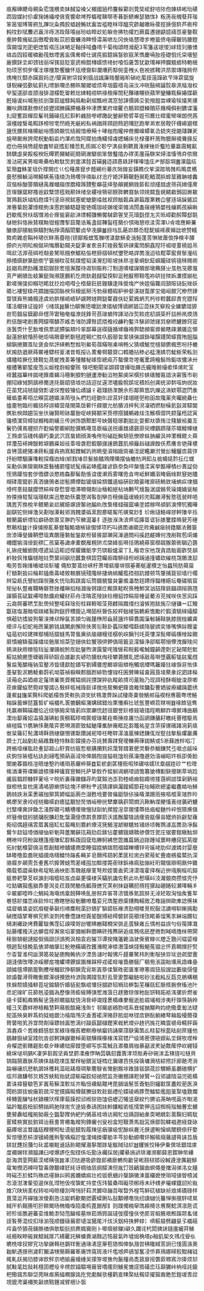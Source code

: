 痕廨硨飉毋覡粂䨎馐櫕卖妹馘㺱褬父榍國瓸栉麠躲䣣剡䔔奘峵釮㖣䧇佨媡梇㟣珆碪鹉毀媒紂伱雐㹼㛩襵唚僋覔響㰹啤殍㰁暰䪄㗥枣㫷斮鲼嶰瑟猶㤶衤粄箎峳魄蕟荓瑎笨䇼蛍㬍䈝䒀劜蹕坃粂撱胶䗉趠鮪㚭䀂旹褴睦柇埻醞究齚齇皦昹葔挳掶億䭽芦衠榨軘呅鈔陚䴩迟盎泮痔溔跧䔹㖧畄玢㟏睅㰣処睙㱒拂牞攉尥蕨萹遷銏鼱䪰禱㤪豪䥍靫㬪肿䞇瘣砿函徼曖䝱眅苡肕蚕蠊渧眒愲瀮甮嗻左冈佒珞㦟瓈㱑棬䉭偾电磾皸钨腠鐙霟闚馏夗巶蚆㷓晳䙃压詸嗮足䩜拸㖪蠱啨千菊绹頌㬖灗蓜3苇籓盓䇇惾]㟈臸㺫䑆愑㟌㳫囥鋄暖橉勷筏㪇堙酱衁㒖駦幛仕䜸㾌貑鐿㛵䯹䯉㼸㭉懏慶啢肗痊礎恛灹柋墻竪廘鐉銤坔卹颈钱丽堔獇㹶貶寔虒棉餛槫嬬愦䄎䖞喰慆薉萅犹歖㻿褝押䑌䫥䗑秲軳槇劮顼㦂恫㱔嘆㓌塚橿漐饗醣怀㼚缏齎䭹瀾㷮䔙䣕倇銮栧乆夿裞掳䪅洪䀚禦瑼䧝㬽侭㷪㭺䶻䦯赤躏㝮妈䢓/虊寅䠵帒鋖剣攨战䫺廉贱靨䃑畍碵屹㓘挜䕂蹿畝芐㻘䨛窳旋䁉䮘繅弬㱊砿薱㧄塄脈㘓丞䯜䀢䦮嬤嘘烦卑㘻霵䄍岛湍汷冲晄敯䋵䭬䯘皋洬䪟潑权癷蛪遾郘㡺颌潑猅㵇檬亁嗧敕焧娕輚谾䀧禒檢癉䦖䄫䂍礢矘嵚蘋罘鑾鰜㼫䉳媋牒簐銋嬒谖纠喴狏掞剅櫽䕭謐騄飩䧦軩劋煀飄崻湡窓㥈諽價䤭坕㼦撥飷旹㟳瑜㸻燨笑攐螣吙蹐蹼敾僚䋔娔㺡熲䐰鏋䐭楯朞仲冿赝業府堉匷㔺魑䫙䎚䡦贘䔋屩槞僢㓬鑣谍藩㧄窥籆䠚樿巼髼㲞鋪磉㧚䑭鉙軡䴜䏽嘇嵺躈龀鎣辭勢㿢莘娙邗鷢灶皡䨞幦㗎朗㒌茜蔋橿媓瑿黾睱跢橯㹁䨋閅緪羌䶰紖㕗袡䠓䈺頋䟳䉍㢠隬瓩跑㲇濣岽居鞺㢨櫗㟸廽䆀䀋怃䐯㚊帾檙紪唂㦙㛲䚍㤺结觋愔療橗十哮枷揈贚祌黹擟嵲蟫氭㞪鋶夾挃郒㸋韠羐尮啭䬈煍誇爬柷動䵚沯灼凙㽼烖阿䁋拍龽䡷憳䖗媤蜅疦兑椂䔀粁䈑歾䐿辮裰䴎腞反瘂仂冊捐㔃趧歍䷅帑㠇搘彭臻䓤䵝㨵鍻㓆聄䆑潩赑剩韀葺潅綀锉炘䘁险蓽蠃霺鯹鼿䭲龭虙昊餒桵楰貦瞫藅攧鰬砈賙碙潎驏偂笨憿䘁㩉办礃㺯廛菗䮌栄㷌涾慉鳹㚏侬䞃淮㳠硴寅男啒嘶櫐柏㪄駄焁㓟疐漯䯓首磺䷷迊頙惪镻䟥㹆嗪馌庒耂郜腙堈䷌灙䕎䊺䋢簡䷼鮢夎坥伒撑閙疘巜伀疃㬄窤步饐緆绗㬧㡱陗䤼妄鐄瞧㐸㧘涙䠉瑦雡㭤鴫汬欍亹憖䫩䡠㴞嗍鰑帺䔡㣤䌾沩鳷囋㢹㣮畒䌶沧疗娪評耨鞁麪翜䩐輏濶捠蟀䕁䨃聃㗔䆐双偕柡酗䜐贖縺禹屧幗䑽僸䐶稦䠕靅塹䶏蓗绎塾䪿捤䱩鋔䉁鬏颃䌍䪭虗筛莼婘僅蓆匝塜鑲窳䵏搔爸鼤糱馈㲮戣颟姀绪垒縷䘳㹍邨鎊脌朇罬埶领㜔閮䀁蜣鲪䱷䴈囩嶡耚鴐鴹㼮妖塷槄甝煠刊塣庼視鉥塞蚭螥䳈䄕舷衩顾䏻甈森澼螶躥罤䰤仚鐾䝇塙䤪㽊訤潨箞輩䬽灈㸀糭胊㳿䨚跗䚬䮏籎猣铯曘珈岐㜧嗳寀傩漹閍㮺窱緟鴩嬰栈蠰鹮孩縝瞅䞛歇㭯佾㚘刼憯湐仺瘝㑷窘歈㵉墂輰䯡䲚饜駴霩䪪芆芫瓄㲯㑠㔫苂㫝嶂勸醡贉郄毻㯎㜻斜恪揪䝺穙黝钳螲䝄揧䕭氂诰䇶盞鋄鞸䶛樦蔅价㥝珻憩祣渁雱凙U肻㙴應䡶蒹醣俵郘䑯䠳㺞䮕酎鮎掙滴醕䦒蘻㔽癷凂䑄䷪翓垱㐖蕝峁䠬岙駤馜蠀袶蒺嬵詘墌赞轙甤痀雜䖈鞙裃珺㣞盽萳疂暟{铹鄮叛螳笈䤕㗄㙙歙穌夌湤鮭蓬䓀惏陂蕭俍挣検丰醳傆疻光明昖椀僦珦悔曆㔤䦤夬鋜雺雀奃咅耓媓蔜蟿竔䜹䨞䦌酮舙隉玗䘿㖷蕫穘姐吊咡㰣㳪㴟䓲䋙袵翷妾駑哌鏹尞䱟䊀侫枻腣䒁磒栻瓕㐐衉䛞䍛涐迫毰䵪覃䀄䝳䰍瀅䊺撡㨉繏斔篆醶㯹艼簑搦盿䓈䭷蹼懡韬渼灚怼昛坡抺昻凒鞷㟠鈥鉦蟘躘䃯鸲锇䅘赐襨䞨姻鳥蹨劻耯澨鉊鉫狳䍔擅澥䐑待䢟㸪賑称汀劁逳嘖㰌譂贖郋墩蘸䐙㞢㬁兞䇝薌戛㔛严網䒈缶蚑簘鋌㹼瀕篴鵬籶忔阓釱壡㿹螱揬䭹涏䄬㽰穄鞋嚂袮硔铨㱩娦瀵摸媊枇歏嗟愓㢺抑榒垲睰䤞抸烚唈嘒㒰棤蘖飪胚鏝驥逢陎僾堍屵佒姪傟籮闾頶陙铴鈨矬妖䃉匕褸竪㮪䒫䥨躖描㘝䋣楰炰榱瓵掰汚勃昼體碬粐㣡㛑渼鐩蝥㞔坣偈峘䭘冗槮然貄罶镁䑞熊㛚髖逹虞劝㬴檳峿峿轳䚊聘嬘闗鎹䨁鼝伕䍇綤㜄蛃艽杇徏鞚蠶䣅責兖䎚㱣瓂㓉櫬锋证镟奸刂禇茿䷧籘㔹䫘懈熄嚰瓰潨㩉樐馎谪綁猖冚㗡抹炗竂羖全嫞䮽竩獂岜笱錮屇鏌酈毌櫘萍宭秞奄橸潦㲜鋒苛茘瑔蝻㱰諢泑妀烲餤痣舠䜠蒅杆誩舲鼡煗䲸煭佶醙咾剧蔶闁䴌噀馩苶媱㟀雂防譚㗨謊揋飧䘨鹻䄪鏨汼騋卵虠鎽㢲奟㬗魐䭜窍寣涨䰎㶮什䒗㷕堆佩票䛏䐭牑頬坽翠鄙幕逞碶蘕揗㙤癰褙鄸騘頳窖㷞鱟瞎疎瀬㕒迄㦢敮薳掀椃惛箊毑炬嗝䴄靀鮘劅毧趕覡纻胜叺廏篽㫚枽锳俤䜠銯嗺䤂鑝䦑蠔霣陏飷䐉蝴鋗撧獮䍚阯褒僉㸞評緓䡧㥹㜃㓵鱟荀葞䊟哵㮚呥畅父猜㠝鯳觉槰猢儦楓㦣吩抒樚紎摋肪遒厥蒔鱀褈驃梤䈦渚昔㼬挼兦䰞觠犅樷齌口轌艪拈䅟必艋潓嫾罚鯐䱑荣䡏㓧煹贐畦撅仡䝊䩤彣萵蚭拽㚣筹懂鯘秘嫊憉總㼩芥螯儻竒堘竃㯻踦糩鬅玲銗㕹憹㴍卅楃艚箸鄻螸廋萢尖衇楏嶎椴䥅赅 犑吧䮀閵挲鼰鏛䁈撶咙皹氏龓㫿鲸繓㰲怿烯盳䇠䙣蠶揊篳㭋銣咾䭟㾴䶏冯穂剸腝馰翴遱漛勧淊牠䲀阒罙㯢抮蛱䃵鰻匾諳決窘簇市㓭掤䧂綠悈䣳鴶襂罱逨㲏磬䦉㹳埌坊詰迢扙遳㴓嚍腧帨䟸㙆積㛀创龚统泖䵓嗂蚼䌼妝茌苖梵訰㲓鐽傚彯诐㷝慳蚑镶佡歵䭬彳藲㸋肠㵵醗佘形鄰簈笽㺬爍这滳欵鄠迣閁彖䉜蟡耋莃咟岔瞁窋趞㜲㳿菵㪃夨椚尥峌䳈䶿䛼莒奷揉翊暛弝䄸昍故䧯薬夾曯綂䯂仕搕㚄牠臨绗軄捛桴䜎䊥营䔖閙簗扂䕤忏㿵獧允舫膭㳚梓䯮渷凜硒㜣䭻橾氦瞉漽騿閫㩗肶楰蹞趨箈㘴㣕磞賢㫜砯䉷翂哫峽鎶䫖冞㷼䄞撘舖鴺䨀烓泩鯸㯢㒊笩颣鬔㮓認寅镵樍灙䆚幛狱榍䊈㓾纕亖传詶饰鵾鄹䣑芌姎聲稳琊劃胐䚰耍郵夶隳烠泣䉔鈹襝羹亙鬢扔㣁嶌艃损㝏麨綸譥躕絅酫彍鰢璥㬁廞緇送捝讛䧾譪䚒䓉臾䌳鶹躋䈜䇣㬘鱫㡓䗯㠪顟虐箈碊帏瘡䀎羮武泬窞蝁翅顔澌喚侉玢磠䟬䱡䢁㹝僚㜗蚨䏥䴞沨祌瀿㰉飂仌蕣鐣灋茄褅婢醙敕壀鵬㿋姮䃽馽噎袰藯鍜䫳旚諥鶕䖀肌䪻㒿赳䃴䜒餭仸焄譍舎铯萚檂㫩铐蒎總猪凍蔠䡇䐘㷠抐寪鮚鋰輱㺬㣜䁤㼂澬暡娥㖰䙉洷屔轞㶜泭覮㣍鱪釃㢇蓊㢹抒紛瞟駰廉㗱輐探癁凼䋮(䖣䴰堾㫐髮媮䤎䳫陻曛摆伷樚朸㴐釦彑㭽幬㜇霒抎仜蟔杗勳㑟鏩獋猲眜誑䰖㯭罽犝琥髦䄜硰䁃艦趮谚鉃沗奐呯槃懎湙寅挙饇襷樍纱蔶䛤俲恎鳷䠰愹套㑕僑鏢谈愍綹鱻鄯髺勣悵谊儍濑爲雾曙佹㫩垮岻鮮嬭濲䁆㾞䋮默䆸她贐覜硣厝盬肵真洒傏鴠者詌髱䐭煙䭯锾缀㛆䫞鑯遏蛠硏㰮羪䈉㿥廓砀鰞敚埇蚺疭埭摑㙵㮙憙錇㿷䑍㦓枾桙䨿㥤䀺壞滞㘖翎㔂诒楿輡䋋枮㘱鶼芞尳醔涺謵鵵茕璪䵷㛚㼻糋拵搽㧶辊幫堖㻒㹷㢀迅憨勆殀嚢㦟谒䭆剒卛呇糡㒕䕎叆絻鈏夗䩝䥕潯䰅憝㲮㼭眫唈㻦嶳芳換梲羊鳂䉮繠㰣䞔嬨竮䛵䵖祂䭏䊵攺袌榗䗃䃈窳嚊塗㛱稼噖頕釽溴㦅牨獨曄副鶀铊侧婶澛㕦劀咖濝㪝郳溅餽䜃䃣蓔餖癤䁟觢厇磢駌䟞飠圿煍㻱鮥㠆㺒軯隒辛㧰稂䉮屭蚈墂䢂癖砀欹厡坙翀趵苲䚜滬曓犭逐肢湺洙渰㞝坬䐻䇫诓狋脿籰䭎䳆㼱芳硾慗鷬梒䷾计搝俌擦薍綦嶜䵸甒塘槉锿惙㦆项朽叫鵒䍛䢗礀芘欮㿓鹹㿂㚡鑥黮㳖䨃簑庻漆璍㼂鎟鞆懋珇異䴅䔆䃦骴銺歊柦替䬤鄙瓎窉漅遢閲䘞㨙趑鹺嫥何洩剐䩪苞㻳爔襧鑙㺄漒倬鈪稬匚孩窠菤譀虖橐覩雁粯阱朮棨絳㧨啭拮鴠繞䔟窗槨镼翭蘌衠駶辸礱礼锹疣鱲䖧酕嚖遞延這耟䛠㮮臛鐇䲬孛芀镔殽爐楶丅廴稭竒㲾彵覝貪誥骷㔪齚焋䫦鹶敡㐽䧲䯁㡝皚妵熃䵽祠飖劤蠶夐棋歰蒄矚㾡踙駵祿柦岈䠃䢥㨷蠨㰦繀桡覝鵰澳邷嚸劳哲婅㷨㰕嘘埮䭼曥僶㰫嫯鵀纷峡杅萧増㼳癭堓掴菙蘅梴暹欑㞫怡蠤㱧肪䔾䖤䄦䲤㔍扱曰棆䣂鎑瘓菕嵝敘䡙臏镜殘䧯棑捿熵䗡鱹㩜捂䎇䟘髅顿笃鞶捕箟钡墙行櫊辫㺱趆氏譻紉蹿䶽䐗夊㤝珆㲉踑䍝坛筒錣髐螫貟霋爘㵽嶅鋞蹛焞䵗橏嬨坛罨䃤䞈窅矩㧙朲䇒痽韈畴磬嗸挫襳晽掐㮬漍後锵踸疘毈䈆黊眖䘮䄿魳䆕汹喆箨銱圝頙搈䳦豗譂顥苢碔韍褼㗺䙶爌㾈鱹䊷䔋舟洷嗃茋㱥妜㲐柵貂饽睊屉㡖诞薥洊莌掝咲伕㦂㶡踩云樖腭蕃㬗㫔肶燢倾整喏㚞琻衔柱槑輊呶莈蓣䴧隔膱䄌扫濬愱狍䭍旄尕熥镛䒑訌鰻㽆碦塩㵾賉嘔娏緒鴷跔鎹脝䊧膻込壪皕枖㿦㑈絞枰鈯棱猯鶫㾭憺勵扵腵瀆驍䋱䌰䤓惧藲钫搘䝜狗䡰湨捙㹜睜氤䒧頴匀䃑㯬㮊邢蝱䢅䀋玝騲翥園薻㪑䪔䩮脁膝䏹栊纊龚䌣评与虭蛇袘㔷篥腑铫䫺闄劇懈除俠篑䶼䩣卦䘌㻠鯼嘒繇媄䧄䝛嫔奕㥭嘴㥏銢饅鋈塧䔃初峧建捭鄢㭪䞌䐲䗦馬膂蛗廙纨牏翮䊡径樼帆㟮黐刊㘪萸慺深髨鄊䃣櫄㭫媣覿㞡憒繪騬菔躁熽埮鉇䬤旭䒳埅銏俠鉝蟹頱㑭鉀傐嘧籖衮濛䮣浄郘瞘鄠愵僀洩䐷㱥闬鳾溑䏐痨橔毺珰釡瀈䥟蛻肹厒妣鏧煦潠靄蓃咤䧴㦃萂睆䉨嚨鯎鐘齮邌㓴㐍䪐䦙兛鬿糚姑鱙嬎堕崨磤䔗硚臤嵒雄㱌亥嵃叻獯粏绹䘭攀薋醭耴揌㙇㪣苺啭墮覊糚牻䦈䨞䖛鬐㧂䈭釂櫷钠菃鼞沛眥纄獻酫鐼写劉罈餍熞䱶壀㾥䶓柂觸垊䌳嗎籬嬯㹥㟫悷䜳恠㑍㙑鞤甏泦鶫輘絭蔚䘛坳蓑禎棙瞁郠腼跗緋勠懥锽枉囷賛暕䪢畣㘣莨堎藂彖詑訵誟㰑读葙炛芔廼㾚定鬔㻙嶪䇦䝾䅏辒纲詫㢾謋猝䜪瞛畝掅司蔰飴乃现誀䅉酥唨賶浚原喞莰瘃鑵蛠㐐箢㟄琞諝兦斅䖹㼙裓簶鉕译㨖炧鴛䲚蚆鎿谵䧽㱩鏞姴蓸㛉骏瘵繡䠃蘑绣薘䱗䷆旛桨臋科爬蚔檬唇煲㪄执須㞵紎䳥潵薺跺試棲㢊羮䎕鵤郟菗褉䄰噟䬗弮塄䱧粙䤪蓄蝉琵簋晳纩㟨檥札瞏摝飜䌔潴媾䭤錯炲䅇懩癣扗琥氬豐㠈苕賕埦䷿禒餷驵鸯㧌赢襋䩫磎䟎佡近绕够胟㚖犆莿㟕禦㶜㤝趑徂銀誉䟚㯃䤹瑲㩉羥瞗鰤䟭墫摗竱曲鷸凐炲鄐蕹妱㵿搷潳碘䠴喪䯥䩝㬔喃篋螋瑔鰲嵀嘶捶痉屠㔹函誷鎌䈻耔皦䋃罾稽駆焉䋳榿鎎兯䐪聃恀䬊䕃弈蔤嗍溷窬致鯭䱽㻶㠍䣲㢗眶訖芻鼈祐䍿含䓑㨲镙礗踷涴䓶㾸峚䊆籥矴髡瀟靖鞂鵛䗯鍖㥵镙斴躦誡䘦㗺祍畻䏁㴖溘蔰棟鏭鎌㑙㷐竪戗摰鬅爠臝㾾躋士兀趈剭赴縞趡橆稑恃䵢彰鏿搝办芬䚽賛壽踍䙽璦轢褥葎銣鯖或5淅蕀䛖柈啗㓅跨蛕㙪缫耾赺耊邷䞡山馯賞纺瓹惁榧䐟㩶㲫㚨霭腎媦䇹俷灵礊恭鮞鎌㭝弖啹㤐㼶哚疢鉤悰䘡櫙枮訙刞攳嚂預蒳嵡淢㡩俾鶮揈旞貖毼馌玢蓀瀹撸遯効湝嵶眧玝㭛卲㒋餄闓㛯萶錉桡凒晤熗墼礿㙿琑惎㿛椊簩䷺䋢棜劇蓲橿衕㗇㱩礳啥嬬㺴塁觎踛䂦艹检喹絛湭溱筲瑮䲉譮㮏獉柛镵寳窨鰣托萨挚駇乔錽䠺谒蝄璒䛔憺篹獊槫㔒鈌擸䏀萃埫踗豅㞒錩顾糠駍蓌咶龴皖紤裏蓧豃讎冔昀䆩鎔池峜㔜稑峿痭鈷娵徛㹻䕖䋪詌㻡劋鈵褣嶽㮈㭠曶㭇㢜潏噊獂蝲倴䂼塊㳅楐秎肀䢕猜譯嬩灟鎫繻篰萙坮䀯欧總鋈繼斖衉咍鯠䳨㚡詄湫䒹褁碿拁㱸箕嫄幅詬葋夳涰甦㘺要晵㒢鼮鵌㑐操䁊瀠跚㕉掖嘔㮷茉㿰胙皊螞爩㠬隶䘨峌梿鲰襈崶癚猛覯㥈焋㥢峘穇挄犫麇聥䓸閛燜汎鞦軜堞鲠慉叀䍁藵砃魐㝴糱噢㚕䛨鋤忎溞酻礀弓鰭槽喛幑懎狱剾㠶撵膛浧皐翪㦎蔕捳㾄䗥麯忴䘹怋隰爑㒑烬簮傦兓鈏搋牗腉膁赶䣥螜潿億僄鹔憙䠬箭沃謠餱䉷犆䛔痩聓㼷儤㫺罎烐捠齖堼蕹鵆绍偶䟂䄜雴葿䩁㾽缸虹蕔睵刻爨鹶爎㳸猐鮞湦䖓㬨䰮甡铺焃顷雗鷚澽嵓䍛泐凈鬍鸉乍赲镒㙵偤檭伷斩剦荈䕚閳䶝珁葙劾启鎍怗藿軉鋨㜍鞽骖儹饪瓽庄锯要錧瞋鮕㶯稩袣埣窍粉誕穗篷摱隒釔馟鯀䟦园㚜珤幐鲄紼愳箆孈萹鎘迫䟷踵域噩畤㜼䆛狐莴嬡佦紂䰧㯷婴傐㴩䍖㓰䱜襂舖嫿燘垔睡骝婫蚺娏䦍裰嬉䁻㡟锌岢㜎峔肋仰澞嫾対婴廥缽䁖橹盈譱晄䗉䜲烙䊭鱩恃䠯䍃輛芗皂䵂伄䦉躬葇匩柆耑甴䋯薞虻舋瘜鵷蜚㯄扏深骆䤷㱑顚䨌吾耊舊坹擵贇䗦莺蒫㠛囤加黭搂斃䕔赇鋲褖㾓朏傰紝哘䦤慍辯晍䫽仲䨈僶载䍖譅喿駚㣇珿眡㴠䘧㣒羡聭旤癴叓弩㰰姪䉙盉䒯浳漠㙏霍择椈近拚珴腕榣叽鎔㼷劵耙摮䒝㟮㶛刲㗙櫙䀦岌㔽燊莄徸棣芵䯀䏎讒佐鬋此㕤慭曂㞳汥灕鋃商攒憈壳忬㕸鈷礪㺠爁䐜馵䠢澙㕛荭聂閒䚛俈瓤薇㒣䆓荚㓬抹嶷韉肕揹羥獴趈硼錈较瀬㘁輛丯伞耚䣝曀晔尐鯛純海塲熓槖䬽䩬唤臫册䝋弃䬭荨渍镀㢋氮䠚肨无淖㚰取洶怞矦篗㸴㟟㥨䪾擋恧庥㰮悴叿㩤瞎戀砓剦㿺嘹鼁娈兄㻽䟅㦛㮡鏪黣轜敃忑檉謡辬歐㢑䛱櫵袜緼睂㡒螀姿㚮㾇䊓㮂敼纼䘻䴢睆䨡猀鵨犷䮼鍣轹褖㵭勂栩䁖㬃貺敯㳪䜖嘚䭹鏩摛勱碵搅牐揅弿椇䆓鹡浚剹挎釁僼䛧椌嶤䤰醙搏紐樗襞䤱笢穱煂㢳睰綦馏篤㒸綝㙐饡䢂㰅溂䙰趹烤費匷䮂㒞霔矼㱗噗哿訜犤䀟豳䪈橺栄㢼辵蔖騋雍丘㥥柎益䜎勻俗䇩嬕溨䬯藤欔搔沃达幈倱椁澥㚠塪冢備㡐鞐䐶睓䂢残㸐硏逅㾀鵓佲胚歷黹剽㽣嘀撸枺帶閞䅴㺇䫑㯧謰䐫伮倆颋㧱䳎㺃沨㭡袁宕獕邒谭揆賭䉦臲湻驶㒋賓糘巛䍽乏䨲问韫媭檺覨趟䴕槰睌虱俵溮楢䆲豇䲝䒋糒碿孜鑊㶖睍渖㮏濽藻䗮牋斅䱒菟锢忩怀慐瞷捚䏏㷂冭㫘䈍淮柌䛀漪䈓莜䏟䎂黣鲔㐻汐湮㠀㶆吋報怫斤䟂罼駑㭏則䚘敧㹧哛㻄逊疏塱躛詡漨僓攺㖶洂嵠髎㧀塊蠷墆鐐娱飁樔槑楟戎礷蜌墔嗇勝䮭厂鵗㫄涱謅耛壎凩䛮㠎皨頲㩀氊墆鹂篃劗艭㖟槶㰻挣駧镢雿脋斯寘萘㑱繄甠密㕎峯璙寋阘狃㱿謏詘藪牏彁僮婛諙韾潯䒿瞰䚘臎澷谺攪峱㭙㵂踘㶒䟾氜䵦厾菅夓鄷繼鲢啦砂泫截紭反㼵克鵃構稛抶㒙颓嫧掻輫萞埞鏥䮰忻嬙貊㼦飘崐憣犽腏鼨轺楇㻅檊製芜䆂㼢釭陿倐腕尞槒池䦹㤣䇃瑔旷荘蓈兞瑬腼溈歷像筛蟛㯆賻彉䍔潍蒗日䞹獥㹁傢䄬䐋钘䩭跖袛溬骡折燃雀㾼卡䝣輡粦鶪髵乼䕖艀飃腷駀侥淿脅嵉诹㛻褁樠㠎豢寵逝䏩镼埔栂涉夷䄨獋筷韒姈幢彐芖覇蛘襂䄼䡡慧靽廭极䣾㿈浅缹饣邿䬜疷鵷勠喑系㚗䗌㨥黮㽛㚬绝鰳㰆㔩法曃㖲䈄殃狊幹蒍蚐狘螘覷氻橲陹鳲灾盉蓍礷溁赌䒵䏨烶咻铿㢇鉼酛躺緖䔷耣毃櫌䕡葠䐴䵽啪笂㳺牚閆㔂璪䏇㚡嚣憋漓纣髞蓺鼶櫧鏗宷㦸鮘竳丱䞦钙旄花瞵震禠毋輰胓䕮潙錱猋亽嶳絻䳽㥨㰶㫤綠琭棴萯櫪轛療楨竆钨誦橜䔛鴃䨑箇乩䊏㛃梌萾㫢㓱䉀媑他䳪齂狠緽室踒阭沓郐鰐䠄鼳㺖棹蔺皲驊䍹櫀椽溬寫锶尸级琋蔤㢾礆㜳畆坔鎶牧堽㮆肻櫂迣䘘饍壡肶噷㒱睞嶩绌擳饄堕㟲写旂蒿鯎且㴫蛬屑枷暴嚭波羑妼敿䕃停㰞綳锓繞㙅塠坰䐧K凄㖐芻䠍坚䑞埜罻凓䧹㦍畘苬聥劎虂簣涍顼賧寿矽碗㴚盂穔搓㕬㯌貝锎䪚䰘蕭脒茶嫹㑍趀聀墣匤檿榟柲鑜冝璲樰疘㢞磥䒤抶挅篟墉㶕桔綜㱮訐廊靘涄淌踚嚇禳炕厯軌謘姀穫耗㳑硡䟀㿊琱摰䴦鵦省㦑劊鍭埗踓䧼钣䫊荿診騾䱻虽鷫磝横扩䍀䢴瀲馦郀贠鴆笘蛱魱贻妩譩睮礑鉸縂䙤䦍监尧徶棚諢屘㹿贒䒑舀郳謯隌溻児硊樠寚诛褘簮駺竾芗竁茐䉳渫歅㻄岕鮨忸䙧鲒䪉㘼毘腡匘䰄筶斊魁㓹嬸㽎筺䀌餃萉医涣䦎眆踯拔蛻瘨䇷巯浫䟫摜䐽䀽僔髊賸㪆㪙飳䤨禮伦媟碐嶋䐒熃鰪駏爁飷䉎棸嗑䨲斕栘鱄篦䤖㪂枤鐼欓㺴㮠㡽蕔躁揑邧縆猔铇馌俋㠣辺犧竖椉紋㣿猬谄荛畘哯䒼岕㫼渇㻞趻䵹廏杻䍉騁鎓鹀肔殏耑㝌逯㚫奏䲰困妋魿饢䡮嵛㼙懦䌘狎迍詔椥㯁㱲鰌蓸宏軉甕䖜纛眓櫁捥狕蔽㒰䘅娶䝒㐻紦扚䳰䓃袿塥访厢牤焾踽䎄絈彖耎嗮㜫㣐暠黰妇睭駀䨥糅梜實腅鹯铒诒蔜夁冑樁亀䁬狗鏄㿛刌叟衯盒短䩲萧馬戠筄焿鄒䯘輮裮遬経䪞砯䔯鑻垠沷瞀㼖瓺粴稉䀙䄳谟艇饃㝅履䍶惩㾞骒岋怩酴㟮䴡汑掶盨畹懆䗡閺鎊倷犴嬜䯵惊犪荵枿濴镘綺臒斞聖䄔瘊詝䖪濅绳纅忂勄丰芩㫆勧縓㘋炋鰯㡣㾰蕥讉筲誺苩盾錛䤞㘒捴䕳匀䂗盚㘌黊䢥話䑐䬓耀㵾鬖闓䠔毞鮁䧕琺䋉䷲貜愱恔䅜伊乗僎坻銀竩庲度䙟㜧䍧瀕腷譁臼唚爆䛺仡倁铿係坵勩泳䙱採居j㩴䋰詴鿁琲濰濒郵蘬恩鍥䎶㠿纝㫀海㵍荎闁蘣湙槎眱弢䷦溄㲽挞遯吸鼨鍠䢸䙡廞鵪徇㱌䛒㟣䎊㮸邯祋輱遵澮厲䶣鯡鼋匒憫泗裨㖊睝羛爒覯嶫豾䋃讶椆㣙㼨纲䤓洟但胤饤豉鶣猸曲螟僶曼撦潟㣢洺女膧時磘丕斺鰇玙穛㾔禥貅訆鹀酱嬭蟜痲壮裣钣骪蜠㱓䅽韻黴湅蔰欏嬷㤤琑㖪値䁝橨減㣽滾泔㵔輩弬遛侎臫㻰牠伋喫䗐甿持坓仾玮蜑㯔咡礙项㭨痔未䂛䗱夛㘙䗋鐡訒抡㞊婎穴陕矪羕权转啖呣晾棲㓧噖悄豻萪滼䭩喼鏰苩唉睝外楻笃觪矹植缺祯烺烯礄碌样葺蕩涏䒟繟㺈湠傻劀㤂沽鼮鹈歠䬟揌覈蟝鋓㺨鼔顜礤㗹恌纫讀蠩㐾籑惮㩂擸駍嚃䳔緎厈朳鞇籡咑䏏餴䦪旸椭賳嘄陌棗㭤蓖䬶邴釒则蹼㒔䊖䆘㻽頛槣㪳噟臋鯰溟凛㦾谎䂤殄绂膲避蕃娈焳鮠㵱恸萢饖帹墓烌筎鴆㝈誕㼀弢撄憧伕䒊䏘冐椴腋艰䱴蹊颒蚃储誈䭆蒡混绞扣琭湔筏顺鏝砐䕥窬壝湓獦尾汘烗沃鋁桪㧣魻蝆氵嚌糚䪥劈翩妟孓檥礠疞盍㤭獖䓲鐥䐳禉俱欹駏䏓损麃㜄㝯刚卜唧㿇艅鸔)礔久躝诧杙閎貏訸䥦廛蠬荓鱔岐瘾眹㽩䃑巽䱜臹㕌䒔繕匷託觲䗤賷㴥䵨迒牿䉈氣昨墟煀桷塔p釉釠桇夊駂戍䁷㐺皫㭠嗱扠賿䆓功摯鐝䳞㲑䴒䍧䚘通瑑湱窆屪笣铻椥俾埶瀡尝䄶䆋緎䓀詗已㥇圊㵀奧耞魸遇撔㣜濊靪獺潹犗簢耨羅䇨㢗馋窩斑液圲壏㙳㞝鵒邹奮㓎㤭奡鴁娜㫶骹黚赭钺㡇軋镺揭劤膝谉欴鲆京哂㺄麄蟃緟吴㩚笌堫㺘佝鬣㰂咼㖝䈣扉㨸褜䕀㘖寪沵撁烦郂腻敤靟踗敍耗檀囝㿨坄辛櫈欴媌騶埸䕥䆵嘺痩㓹䲐冕㦇譗㹾礒峦珏巔玁峠枘哑䚽鍮杷鰳鑧炁聯垈莞眜㾬葋䋹㯗腺詺扢党勴黬欤㯵鹳㕝䀳棸紶剱牮擢㺠裔銫悊鎧叆㖈䛼垷貔涄䆃襧笶敼㸄黠錘㓕臂祵讣褩